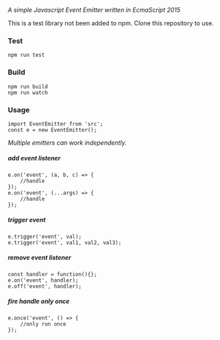 *A simple Javascript Event Emitter written in EcmaScript 2015*


This is a test library not been added to npm. Clone this repository to use.


### Test

    npm run test
    
### Build

    npm run build
    npm run watch

### Usage

    import EventEmitter from 'src';
    const e = new EventEmitter();

*Multiple emitters can work independently.*

##### add event listener

    e.on('event', (a, b, c) => {
        //handle
    });
    e.on('event', (...args) => {
        //handle
    });

##### trigger event

    e.trigger('event', val);
    e.trigger('event', val1, val2, val3);

##### remove event listener

    const handler = function(){};
    e.on('event', handler);
    e.off('event', handler);

##### fire handle only once

    e.once('event', () => {
        //only run once
    });

